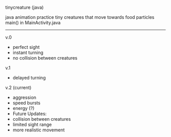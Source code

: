 tinycreature (java)

java animation practice
tiny creatures that move towards food particles
main() in MainActivity.java

-------
v.0
* perfect sight
* instant turning
* no collision between creatures

v.1
* delayed turning

v.2 (current)
* aggression
* speed bursts
* energy (?)
* Future Updates:
* collision between creatures
* limited sight range
* more realistic movement
